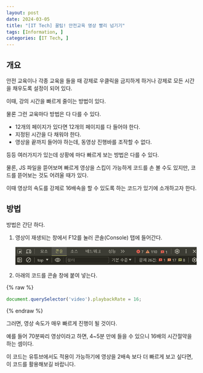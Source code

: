 ```yaml
---
layout: post
date: 2024-03-05
title: "[IT Tech] 꿀팁! 안전교육 영상 빨리 넘기기"
tags: [Information, ]
categories: [IT Tech, ]
---
```




## 개요


안전 교육이나 각종 교육을 들을 때 강제로 우클릭을 금지하게 하거나 강제로 모든 시간을 채우도록 설정이 되어 있다.


이때, 강의 시간을 빠르게 줄이는 방법이 있다.


물론 그런 교육마다 방법은 다 다를 수 있다.

- 12개의 페이지가 있다면 12개의 페이지를 다 들어야 한다.
- 지정된 시간을 다 채워야 한다.
- 영상을 끝까지 들어야 하는데, 동영상 진행바를 조작할 수 없다.

등등 여러가지가 있는데 상황에 마다 빠르게 보는 방법은 다를 수 있다.


물론, JS 파일을 뜯어보며 빠르게 영상을 스킵이 가능하게 코드를 손 볼 수도 있지만, 코드를 뜯어보는 것도 어려울 때가 있다.


이때 영상의 속도를 강제로 16배속을 할 수 있도록 하는 코드가 있기에 소개하고자 한다.



## 방법


방법은 간단 하다.

1. 영상이 재생되는 창에서 F12를 눌러 콘솔(Console) 탭에 들어간다.

	![0](/assets/img/2024-03-05-[IT-Tech]-꿀팁!-안전교육-영상-빨리-넘기기.md/0.png)

1. 아래의 코드를 콘솔 창에 붙여 넣는다.


{% raw %}
```javascript
document.querySelector('video').playbackRate = 16;
```
{% endraw %}



그러면, 영상 속도가 매우 빠르게 진행이 될 것이다.


예를 들어 70분짜리 영상이라고 하면, 4~5분 만에 들을 수 있으니 16배의 시간절약을 하는 셈이다. 


이 코드는 유튜브에서도 적용이 가능하기에 영상을 2배속 보다 더 빠르게 보고 싶다면, 이 코드를 활용해보길 바랍니다.

